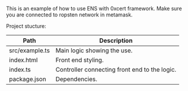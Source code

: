 This is an example of how to use ENS with 0xcert framework.
Make sure you are connected to ropsten network in metamask.

Project stucture:

| Path           | Description                                   |
| -------------- | --------------------------------------------- |
| src/example.ts | Main logic showing the use.                   |
| index.html     | Front end styling.                            |
| index.ts       | Controller connecting front end to the logic. |
| package.json   | Dependencies.                                 |
